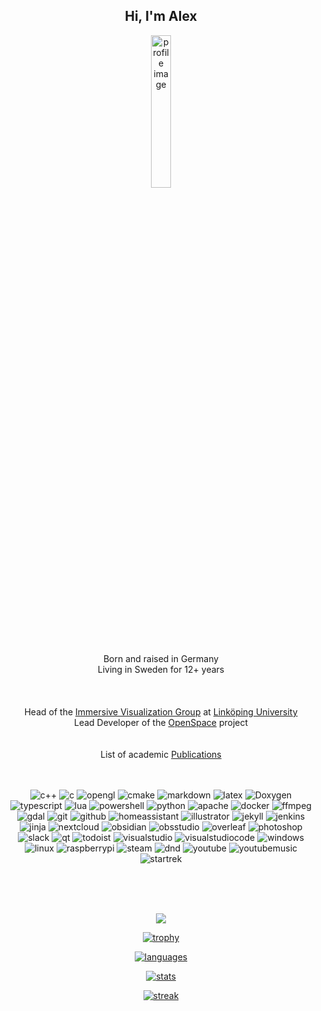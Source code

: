 <div align="center">
  <h2>Hi, I'm Alex</h2>

  <img src="https://alexanderbock.github.io/images/profile.jpg" alt="profile image" width="25%">
  
  Born and raised in Germany</br>
  Living in Sweden for 12+ years</br>
  </br></br></br>
  Head of the <a href="https://immvis.github.io/">Immersive Visualization Group</a> at <a href="https://liu.se/">Linköping University</a></br>
  Lead Developer of the <a href="https://openspaceproject.com">OpenSpace</a> project
  </br></br></br>
  List of academic <a href="http://liu.diva-portal.org/smash/resultList.jsf?dswid=6469&faces-redirect=true&language=en&searchType=RESEARCH&query=&af=%5B%5D&aq=%5B%5B%7B%22authorId%22%3A%22alebo68%22%7D%5D%5D&aq2=%5B%5B%5D%5D&aqe=%5B%5D&noOfRows=50&sortOrder=dateIssued_sort_desc&sortOrder2=title_sort_asc&onlyFullText=false&sf=all"> Publications</a>
  </br></br></br>

  ![c++](https://img.shields.io/badge/c++-00599c?style=for-the-badge&logo=c%2B%2B)
  ![c](https://img.shields.io/badge/c-00599c?style=for-the-badge&logo=c)
  ![opengl](https://img.shields.io/badge/OpenGL-5586a4?style=for-the-badge&logo=opengl&logoColor=white)
  ![cmake](https://img.shields.io/badge/cmake-064f8c?style=for-the-badge&logo=cmake)
  ![markdown](https://img.shields.io/badge/markdown-000000?style=for-the-badge&logo=markdown)
  ![latex](https://img.shields.io/badge/latex-008080?style=for-the-badge&logo=latex&logoColor=white) 
  ![Doxygen](https://img.shields.io/badge/doxygen-2c4aa8?style=for-the-badge&logo=doxygen&logoColor=f7df1e)
  ![typescript](https://img.shields.io/badge/typescript-323330?style=for-the-badge&logo=typescript&logoColor=f7df1e)
  ![lua](https://img.shields.io/badge/lua-2c2d72?style=for-the-badge&logo=lua)
  ![powershell](https://img.shields.io/badge/powershell-5391fe?style=for-the-badge&logo=powershell&logoColor=white)
  ![python](https://img.shields.io/badge/python-3670a0?style=for-the-badge&logo=python&logoColor=ffdd54)
  ![apache](https://img.shields.io/badge/apache-d22128?style=for-the-badge&logo=apache)
  ![docker](https://img.shields.io/badge/docker-0db7ed?style=for-the-badge&logo=docker&logoColor=white)
  ![ffmpeg](https://img.shields.io/badge/ffmpeg-007808?style=for-the-badge&logo=ffmpeg)
  ![gdal](https://img.shields.io/badge/gdal-5cae58?style=for-the-badge&logo=gdal&logoColor=white)
  ![git](https://img.shields.io/badge/git-f05033?style=for-the-badge&logo=git&logoColor=white)
  ![github](https://img.shields.io/badge/github-181717?style=for-the-badge&logo=github&logoColor=white)
  ![homeassistant](https://img.shields.io/badge/home%20assistant-18bcf2?style=for-the-badge&logo=homeassistant&logoColor=white)
  ![illustrator](https://img.shields.io/badge/illustrator-ff9a00?style=for-the-badge&logo=adobeillustrator&logoColor=black)
  ![jekyll](https://img.shields.io/badge/jekyll-cc0000?style=for-the-badge&logo=jekyll)
  ![jenkins](https://img.shields.io/badge/jenkins-d24939?style=for-the-badge&logo=jenkins&logoColor=white)
  ![jinja](https://img.shields.io/badge/jinja-b41717?style=for-the-badge&logo=jinja)
  ![nextcloud](https://img.shields.io/badge/nextcloud-0082c9?style=for-the-badge&logo=nextcloud&logoColor=white)
  ![obsidian](https://img.shields.io/badge/obsidian-7c3aed?style=for-the-badge&logo=obsidian)
  ![obsstudio](https://img.shields.io/badge/obs%20studio-302e31?style=for-the-badge&logo=obsstudio)
  ![overleaf](https://img.shields.io/badge/overleaf-47a141?style=for-the-badge&logo=overleaf&logoColor=white)
  ![photoshop](https://img.shields.io/badge/photoshop-31a8ff?style=for-the-badge&logo=adobephotoshop&logoColor=black)
  ![slack](https://img.shields.io/badge/slack-4a154b?style=for-the-badge&logo=slack&logoColor=white)
  ![qt](https://img.shields.io/badge/qt-41cd52?style=for-the-badge&logo=qt&logoColor=white)
  ![todoist](https://img.shields.io/badge/todoist-e44332?style=for-the-badge&logo=todoist&logoColor=white)
  ![visualstudio](https://img.shields.io/badge/visual%20studio-5c2d91?style=for-the-badge&logo=visualstudio)
  ![visualstudiocode](https://img.shields.io/badge/vscode-007acc?style=for-the-badge&logo=visualstudiocode)
  ![windows](https://img.shields.io/badge/windows-5e5e5e?style=for-the-badge&logo=windows)
  ![linux](https://img.shields.io/badge/linux-fcc624?style=for-the-badge&logo=linux&logoColor=white)
  ![raspberrypi](https://img.shields.io/badge/raspberrypi-a22846?style=for-the-badge&logo=raspberrypi&logoColor=white)
  ![steam](https://img.shields.io/badge/steam-000000?style=for-the-badge&logo=steam)
  ![dnd](https://img.shields.io/badge/dungeons&amp;dragons-ed1c24?style=for-the-badge&logo=dungeonsanddragons)
  ![youtube](https://img.shields.io/badge/youtube-ff0000?style=for-the-badge&logo=youtube)
  ![youtubemusic](https://img.shields.io/badge/youtube%20music-ff0000?style=for-the-badge&logo=youtubemusic)
  ![startrek](https://img.shields.io/badge/star%20trek-ffe200?style=for-the-badge&logo=startrek&logoColor=black)
  
  </br></br></br>

  <img src="https://user-images.githubusercontent.com/5713670/87202985-820dcb80-c2b6-11ea-9f56-7ec461c497c3.gif">
   
  [![trophy](https://github-profile-trophy.vercel.app/?username=alexanderbock&theme=alduin&no-bg=true&no-frame=true&column=3)](https://github.com/ryo-ma/github-profile-trophy)

  [![languages](https://github-readme-stats.vercel.app/api/top-langs/?username=alexanderbock&show_icons=true&theme=transparent&layout=donut&hide=matlab,tex,Makefile)](https://github.com/anuraghazra/github-readme-stats)

  [![stats](https://github-readme-stats.vercel.app/api?username=alexanderbock&show_icons=true&theme=transparent&hide_rank=true&include_all_commits=true)](https://github.com/anuraghazra/github-readme-stats)

  [![streak](https://streak-stats.demolab.com/?user=alexanderbock&theme=onedark&hide_border=true&mode=daily)](https://github.com/DenverCoder1/github-readme-streak-stats)

</div>
